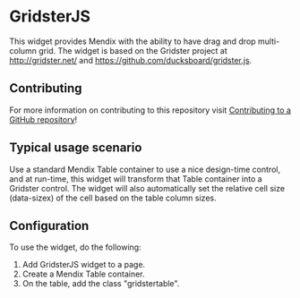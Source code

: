 # GridsterJS

This widget provides Mendix with the ability to have drag and drop multi-column grid. The widget is based on the Gridster project
at http://gridster.net/ and https://github.com/ducksboard/gridster.js.

## Contributing

For more information on contributing to this repository visit [Contributing to a GitHub repository](https://world.mendix.com/display/howto50/Contributing+to+a+GitHub+repository)!

## Typical usage scenario

Use a standard Mendix Table container to use a nice design-time control, and at run-time, this widget will transform that Table container into a Gridster control.
The widget will also automatically set the relative cell size (data-sizex) of the cell based on the table column sizes.
 
## Configuration

To use the widget, do the following:

1. Add GridsterJS widget to a page.
2. Create a Mendix Table container.
3. On the table, add the class "gridstertable".
